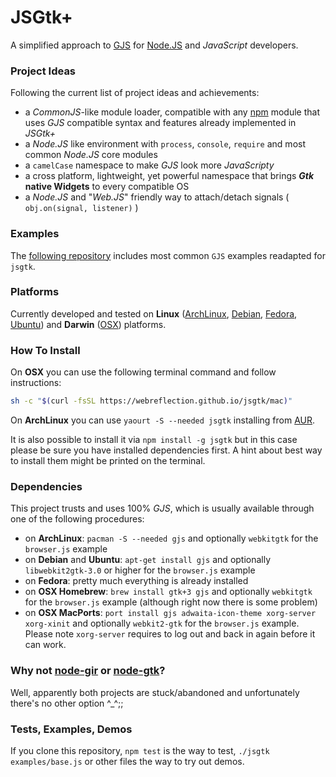 # JSGtk+
A simplified approach to [GJS](https://wiki.gnome.org/action/show/Projects/Gjs?action=show&redirect=Gjs) for [Node.JS](https://nodejs.org/) and _JavaScript_ developers.



### Project Ideas
Following the current list of project ideas and achievements:

  * a _CommonJS_-like module loader, compatible with any [npm](https://www.npmjs.com/) module that uses _GJS_ compatible syntax and features already implemented in _JSGtk+_
  * a _Node.JS_ like environment with `process`, `console`, `require` and most common _Node.JS_ core modules
  * a `camelCase` namespace to make _GJS_ look more _JavaScripty_
  * a cross platform, lightweight, yet powerful namespace that brings **_Gtk_ native Widgets** to every compatible OS
  * a _Node.JS_ and "_Web.JS_" friendly way to attach/detach signals ( `obj.on(signal, listener)` )

### Examples
The [following repository](https://github.com/WebReflection/jsgtk-examples#jsgtk-examples) includes most common `GJS` examples readapted for `jsgtk`.



### Platforms
Currently developed and tested on **Linux** ([ArchLinux](https://www.archlinux.org/), [Debian](http://www.debian.org/), [Fedora](https://getfedora.org/), [Ubuntu](http://www.ubuntu.com/)) and **Darwin** ([OSX](http://www.apple.com/uk/osx/)) platforms.



### How To Install
On **OSX** you can use the following terminal command and follow instructions:
```sh
sh -c "$(curl -fsSL https://webreflection.github.io/jsgtk/mac)"
```
On **ArchLinux** you can use `yaourt -S --needed jsgtk` installing from [AUR](https://aur.archlinux.org/).

It is also possible to install it via `npm install -g jsgtk` but in this case please be sure you have installed dependencies first.
A hint about best way to install them might be printed on the terminal.



### Dependencies
This project trusts and uses 100% _GJS_, which is usually available through one of the following procedures:

  * on **ArchLinux**: `pacman -S --needed gjs` and optionally `webkitgtk` for the `browser.js` example
  * on **Debian** and **Ubuntu**: `apt-get install gjs` and optionally `libwebkit2gtk-3.0` or higher for the `browser.js` example
  * on **Fedora**: pretty much everything is already installed
  * on **OSX Homebrew**: `brew install gtk+3 gjs` and optionally `webkitgtk` for the `browser.js` example (although right now there is some problem)
  * on **OSX MacPorts**: `port install gjs adwaita-icon-theme xorg-server xorg-xinit` and optionally `webkit2-gtk` for the `browser.js` example. Please note `xorg-server` requires to log out and back in again before it can work.



### Why not [node-gir](https://github.com/creationix/node-gir) or [node-gtk](https://github.com/WebReflection/node-gtk)?
Well, apparently both projects are stuck/abandoned and unfortunately there's no other option ^_^;;



### Tests, Examples, Demos
If you clone this repository, `npm test` is the way to test, `./jsgtk examples/base.js` or other files the way to try out demos.